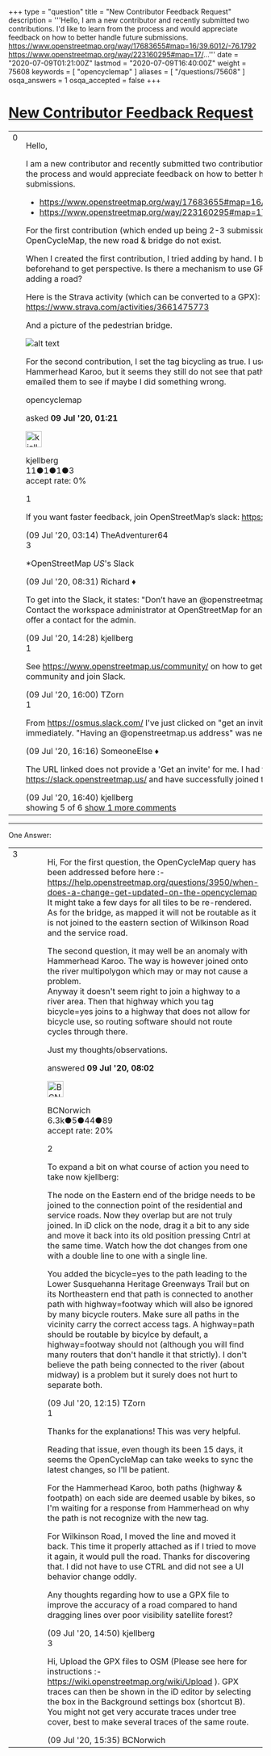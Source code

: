 +++
type = "question"
title = "New Contributor Feedback Request"
description = '''Hello, I am a new contributor and recently submitted two contributions. I&#x27;d like to learn from the process and would appreciate feedback on how to better handle future submissions.  https://www.openstreetmap.org/way/17683655#map=16/39.6012/-76.1792 https://www.openstreetmap.org/way/223160295#map=17/...'''
date = "2020-07-09T01:21:00Z"
lastmod = "2020-07-09T16:40:00Z"
weight = 75608
keywords = [ "opencyclemap" ]
aliases = [ "/questions/75608" ]
osqa_answers = 1
osqa_accepted = false
+++

<div class="headNormal">

# [New Contributor Feedback Request](/questions/75608/new-contributor-feedback-request)

</div>

<div id="main-body">

<div id="askform">

<table id="question-table" style="width:100%;">
<colgroup>
<col style="width: 50%" />
<col style="width: 50%" />
</colgroup>
<tbody>
<tr>
<td style="width: 30px; vertical-align: top"><div class="vote-buttons">
<span id="post-75608-upvote" class="ajax-command post-vote up" rel="nofollow" title="I like this post (click again to cancel)"> </span>
<div id="post-75608-score" class="post-score" title="current number of votes">
0
</div>
<span id="post-75608-downvote" class="ajax-command post-vote down" rel="nofollow" title="I dont like this post (click again to cancel)"> </span> <span id="favorite-mark" class="ajax-command favorite-mark" rel="nofollow" title="mark/unmark this question as favorite (click again to cancel)"> </span>
<div id="favorite-count" class="favorite-count">
&#10;</div>
</div></td>
<td><div id="item-right">
<div class="question-body">
<p>Hello,</p>
<p>I am a new contributor and recently submitted two contributions. I'd like to learn from the process and would appreciate feedback on how to better handle future submissions.</p>
<ul>
<li><a href="https://www.openstreetmap.org/way/17683655#map=16/39.6012/-76.1792">https://www.openstreetmap.org/way/17683655#map=16/39.6012/-76.1792</a></li>
<li><a href="https://www.openstreetmap.org/way/223160295#map=17/39.62472/-76.16176">https://www.openstreetmap.org/way/223160295#map=17/39.62472/-76.16176</a></li>
</ul>
<p>For the first contribution (which ended up being 2-3 submissions), if I switch to the OpenCycleMap, the new road &amp; bridge do not exist.</p>
<p>When I created the first contribution, I tried adding by hand. I biked this course beforehand to get perspective. Is there a mechanism to use GPX coordinates for adding a road?</p>
<p>Here is the Strava activity (which can be converted to a GPX): <a href="https://www.strava.com/activities/3661475773">https://www.strava.com/activities/3661475773</a></p>
<p>And a picture of the pedestrian bridge.</p>
<p><img src="https://help.openstreetmap.org/upfiles/IMG_20200623_183334.jpg" alt="alt text" /></p>
<p>For the second contribution, I set the tag bicycling as true. I use these Maps for my Hammerhead Karoo, but it seems they still do not see that path as cycling capable. I've emailed them to see if maybe I did something wrong.</p>
</div>
<div id="question-tags" class="tags-container tags">
<span class="post-tag tag-link-opencyclemap" rel="tag" title="see questions tagged &#39;opencyclemap&#39;">opencyclemap</span>
</div>
<div id="question-controls" class="post-controls">
&#10;</div>
<div class="post-update-info-container">
<div class="post-update-info post-update-info-user">
<p>asked <strong>09 Jul '20, 01:21</strong></p>
<img src="https://secure.gravatar.com/avatar/c286d7279d50b692a50d3b5f073c14d1?s=32&amp;d=identicon&amp;r=g" class="gravatar" width="32" height="32" alt="kjellberg&#39;s gravatar image" />
<p><span>kjellberg</span><br />
<span class="score" title="11 reputation points">11</span><span title="1 badges"><span class="badge1">●</span><span class="badgecount">1</span></span><span title="1 badges"><span class="silver">●</span><span class="badgecount">1</span></span><span title="3 badges"><span class="bronze">●</span><span class="badgecount">3</span></span><br />
<span class="accept_rate" title="Rate of the user&#39;s accepted answers">accept rate:</span> <span title="kjellberg has no accepted answers">0%</span></p>
</img>
</div>
</div>
<div id="comments-container-75608" class="comments-container">
<span id="75609"></span>
<div id="comment-75609" class="comment">
<div id="post-75609-score" class="comment-score">
1
</div>
<div class="comment-text">
<p>If you want faster feedback, join OpenStreetMap’s slack: <a href="https://osmus.slack.com/">https://osmus.slack.com/</a></p>
</div>
<div id="comment-75609-info" class="comment-info">
<span class="comment-age">(09 Jul '20, 03:14)</span> <span class="comment-user userinfo">TheAdventurer64</span>
</div>
</div>
<span id="75614"></span>
<div id="comment-75614" class="comment">
<div id="post-75614-score" class="comment-score">
3
</div>
<div class="comment-text">
<p>*OpenStreetMap <em>US</em>'s Slack</p>
</div>
<div id="comment-75614-info" class="comment-info">
<span class="comment-age">(09 Jul '20, 08:31)</span> <span class="comment-user userinfo">Richard ♦</span>
</div>
</div>
<span id="75618"></span>
<div id="comment-75618" class="comment">
<div id="post-75618-score" class="comment-score">
&#10;</div>
<div class="comment-text">
<p>To get into the Slack, it states: "Don’t have an @openstreetmap.us email address? Contact the workspace administrator at OpenStreetMap for an invitation." but does not offer a contact for the admin.</p>
</div>
<div id="comment-75618-info" class="comment-info">
<span class="comment-age">(09 Jul '20, 14:28)</span> <span class="comment-user userinfo">kjellberg</span>
</div>
</div>
<span id="75622"></span>
<div id="comment-75622" class="comment">
<div id="post-75622-score" class="comment-score">
1
</div>
<div class="comment-text">
<p>See <a href="https://www.openstreetmap.us/community/">https://www.openstreetmap.us/community/</a> on how to get in touch with the community and join Slack.</p>
</div>
<div id="comment-75622-info" class="comment-info">
<span class="comment-age">(09 Jul '20, 16:00)</span> <span class="comment-user userinfo">TZorn</span>
</div>
</div>
<span id="75623"></span>
<div id="comment-75623" class="comment">
<div id="post-75623-score" class="comment-score">
1
</div>
<div class="comment-text">
<p>From <a href="https://osmus.slack.com/">https://osmus.slack.com/</a> I've just clicked on "get an invite" and got an invite immediately. "Having an @openstreetmap.us address" was never mentioned.</p>
</div>
<div id="comment-75623-info" class="comment-info">
<span class="comment-age">(09 Jul '20, 16:16)</span> <span class="comment-user userinfo">SomeoneElse ♦</span>
</div>
</div>
<span id="75625"></span>
<div id="comment-75625" class="comment not_top_scorer">
<div id="post-75625-score" class="comment-score">
&#10;</div>
<div class="comment-text">
<p>The URL linked does not provide a 'Get an invite' for me. I had to use the URL <a href="https://slack.openstreetmap.us/">https://slack.openstreetmap.us/</a> and have successfully joined the Slack. Thank you!</p>
</div>
<div id="comment-75625-info" class="comment-info">
<span class="comment-age">(09 Jul '20, 16:40)</span> <span class="comment-user userinfo">kjellberg</span>
</div>
</div>
</div>
<div id="comment-tools-75608" class="comment-tools">
<span class="comments-showing"> showing 5 of 6 </span> <a href="#" class="show-all-comments-link">show 1 more comments</a>
</div>
<div class="clear">
&#10;</div>
<div id="comment-75608-form-container" class="comment-form-container">
&#10;</div>
<div class="clear">
&#10;</div>
</div></td>
</tr>
</tbody>
</table>

------------------------------------------------------------------------

<div class="tabBar">

<span id="sort-top"></span>

<div class="headQuestions">

One Answer:

</div>

</div>

<span id="75610"></span>

<div id="answer-container-75610" class="answer">

<table style="width:100%;">
<colgroup>
<col style="width: 50%" />
<col style="width: 50%" />
</colgroup>
<tbody>
<tr>
<td style="width: 30px; vertical-align: top"><div class="vote-buttons">
<span id="post-75610-upvote" class="ajax-command post-vote up" rel="nofollow" title="I like this post (click again to cancel)"> </span>
<div id="post-75610-score" class="post-score" title="current number of votes">
3
</div>
<span id="post-75610-downvote" class="ajax-command post-vote down" rel="nofollow" title="I dont like this post (click again to cancel)"> </span>
</div></td>
<td><div class="item-right">
<div class="answer-body">
<p>Hi, For the first question, the OpenCycleMap query has been addressed before here :-<a href="https://help.openstreetmap.org/questions/3950/when-does-a-change-get-updated-on-the-opencyclemap">https://help.openstreetmap.org/questions/3950/when-does-a-change-get-updated-on-the-opencyclemap</a> It might take a few days for all tiles to be re-rendered. As for the bridge, as mapped it will not be routable as it is not joined to the eastern section of Wilkinson Road and the service road.</p>
<p>The second question, it may well be an anomaly with Hammerhead Karoo. The way is however joined onto the river multipolygon which may or may not cause a problem.<br />
Anyway it doesn't seem right to join a highway to a river area. Then that highway which you tag bicycle=yes joins to a highway that does not allow for bicycle use, so routing software should not route cycles through there.</p>
<p>Just my thoughts/observations.</p>
</div>
<div class="answer-controls post-controls">
&#10;</div>
<div class="post-update-info-container">
<div class="post-update-info post-update-info-user">
<p>answered <strong>09 Jul '20, 08:02</strong></p>
<img src="https://secure.gravatar.com/avatar/e3283a6b5f83e16214ec39a1478f64f0?s=32&amp;d=identicon&amp;r=g" class="gravatar" width="32" height="32" alt="BCNorwich&#39;s gravatar image" />
<p><span>BCNorwich</span><br />
<span class="score" title="6299 reputation points"><span>6.3k</span></span><span title="5 badges"><span class="badge1">●</span><span class="badgecount">5</span></span><span title="44 badges"><span class="silver">●</span><span class="badgecount">44</span></span><span title="89 badges"><span class="bronze">●</span><span class="badgecount">89</span></span><br />
<span class="accept_rate" title="Rate of the user&#39;s accepted answers">accept rate:</span> <span title="BCNorwich has 44 accepted answers">20%</span> </br></p>
</div>
</div>
<div id="comments-container-75610" class="comments-container">
<span id="75615"></span>
<div id="comment-75615" class="comment">
<div id="post-75615-score" class="comment-score">
2
</div>
<div class="comment-text">
<p>To expand a bit on what course of action you need to take now kjellberg:</p>
<p>The node on the Eastern end of the bridge needs to be joined to the connection point of the residential and service roads. Now they overlap but are not truly joined. In iD click on the node, drag it a bit to any side and move it back into its old position pressing Cntrl at the same time. Watch how the dot changes from one with a double line to one with a single line.</p>
<p>You added the bicycle=yes to the path leading to the Lower Susquehanna Heritage Greenways Trail but on its Northeastern end that path is connected to another path with highway=footway which will also be ignored by many bicycle routers. Make sure all paths in the vicinity carry the correct access tags. A highway=path should be routable by bicylce by default, a highway=footway should not (although you will find many routers that don't handle it that strictly). I don't believe the path being connected to the river (about midway) is a problem but it surely does not hurt to separate both.</p>
</div>
<div id="comment-75615-info" class="comment-info">
<span class="comment-age">(09 Jul '20, 12:15)</span> <span class="comment-user userinfo">TZorn</span>
</div>
</div>
<span id="75619"></span>
<div id="comment-75619" class="comment">
<div id="post-75619-score" class="comment-score">
1
</div>
<div class="comment-text">
<p>Thanks for the explanations! This was very helpful.</p>
<p>Reading that issue, even though its been 15 days, it seems the OpenCycleMap can take weeks to sync the latest changes, so I'll be patient.</p>
<p>For the Hammerhead Karoo, both paths (highway &amp; footpath) on each side are deemed usable by bikes, so I'm waiting for a response from Hammerhead on why the path is not recognize with the new tag.</p>
<p>For Wilkinson Road, I moved the line and moved it back. This time it properly attached as if I tried to move it again, it would pull the road. Thanks for discovering that. I did not have to use CTRL and did not see a UI behavior change oddly.</p>
<p>Any thoughts regarding how to use a GPX file to improve the accuracy of a road compared to hand dragging lines over poor visibility satellite forest?</p>
</div>
<div id="comment-75619-info" class="comment-info">
<span class="comment-age">(09 Jul '20, 14:50)</span> <span class="comment-user userinfo">kjellberg</span>
</div>
</div>
<span id="75620"></span>
<div id="comment-75620" class="comment">
<div id="post-75620-score" class="comment-score">
3
</div>
<div class="comment-text">
<p>Hi, Upload the GPX files to OSM (Please see here for instructions :-<a href="https://wiki.openstreetmap.org/wiki/Upload">https://wiki.openstreetmap.org/wiki/Upload</a> ). GPX traces can then be shown in the iD editor by selecting the box in the Background settings box (shortcut B). You might not get very accurate traces under tree cover, best to make several traces of the same route.</p>
</div>
<div id="comment-75620-info" class="comment-info">
<span class="comment-age">(09 Jul '20, 15:35)</span> <span class="comment-user userinfo">BCNorwich</span>
</div>
</div>
</div>
<div id="comment-tools-75610" class="comment-tools">
&#10;</div>
<div class="clear">
&#10;</div>
<div id="comment-75610-form-container" class="comment-form-container">
&#10;</div>
<div class="clear">
&#10;</div>
</div></td>
</tr>
</tbody>
</table>

</div>

<div class="paginator-container-left">

</div>

</div>

</div>

